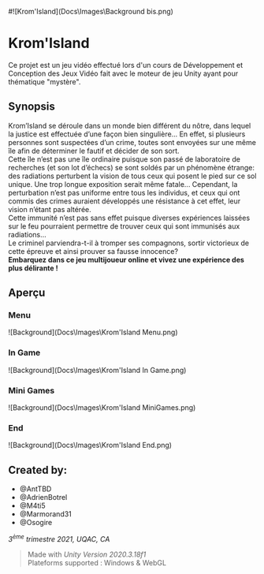 #![Krom'Island](Docs\Images\Background bis.png)

# Krom'Island
Ce projet est un jeu vidéo effectué lors d'un cours de Développement et Conception des Jeux Vidéo fait avec le moteur de jeu Unity ayant pour thématique "mystère".

## Synopsis
Krom’Island se déroule dans un monde bien différent du nôtre, dans lequel la justice
est effectuée d’une façon bien singulière… En effet, si plusieurs personnes sont suspectées
d’un crime, toutes sont envoyées sur une même île afin de déterminer le fautif et décider de
son sort.\
Cette île n’est pas une île ordinaire puisque son passé de laboratoire de recherches
(et son lot d’échecs) se sont soldés par un phénomène étrange: des radiations perturbent la
vision de tous ceux qui posent le pied sur ce sol unique. Une trop longue exposition serait
même fatale... Cependant, la perturbation n’est pas uniforme entre tous les individus, et
ceux qui ont commis des crimes auraient développés une résistance à cet effet, leur vision
n’étant pas altérée.\
Cette immunité n’est pas sans effet puisque diverses expériences laissées sur le feu
pourraient permettre de trouver ceux qui sont immunisés aux radiations… \
Le criminel parviendra-t-il à tromper ses compagnons, sortir victorieux de cette
épreuve et ainsi prouver sa fausse innocence?\
**Embarquez dans ce jeu multijoueur online et vivez une expérience des plus délirante !**

## Aperçu
### Menu
![Background](Docs\Images\Krom'Island Menu.png)
### In Game
![Background](Docs\Images\Krom'Island In Game.png)
### Mini Games
![Background](Docs\Images\Krom'Island MiniGames.png)
### End
![Background](Docs\Images\Krom'Island End.png)


## Created by:
* @AntTBD
* @AdrienBotrel
* @M4ti5
* @Marmorand31
* @Osogire

*3<sup>ème</sup> trimestre 2021, UQAC, CA*

> Made with *Unity Version 2020.3.18f1* \
> Plateforms supported : Windows & WebGL